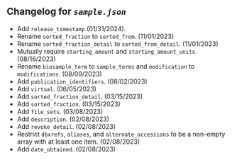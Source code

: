## Changelog for *`sample.json`*

* Add `release_timestamp` (01/31/2024).
* Rename `sorted_fraction` to `sorted_from`. (11/01/2023)
* Rename `sorted_fraction_detail` to `sorted_from_detail`. (11/01/2023)
* Mutually require `starting_amount` and `starting_amount_units`. (08/16/2023)
* Rename `biosample_term` to `sample_terms` and `modification` to `modifications`. (08/09/2023)
* Add `publication_identifiers`. (08/02/2023)
* Add `virtual`. (06/05/2023)
* Add `sorted_fraction_detail`. (03/15/2023)
* Add `sorted_fraction`. (03/15/2023)
* Add `file_sets`. (03/08/2023)
* Add `description`. (02/08/2023)
* Add `revoke_detail`. (02/08/2023)
* Restrict `dbxrefs`, `aliases`, and `alternate_accessions` to be a non-empty array with at least one item. (02/08/2023)
* Add `date_obtained`. (02/08/2023)
